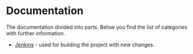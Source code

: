 # Documentation

The documentation divided into parts. Below you find the list of categories with further information.

- [Jenkins](jenkins) - used for building the project with new changes.
